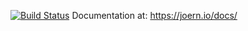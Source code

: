 [![Build Status](https://travis-ci.org/ShiftLeftSecurity/joern.svg?branch=master)](https://travis-ci.org/ShiftLeftSecurity/joern)
Documentation at: https://joern.io/docs/
